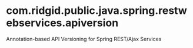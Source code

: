 # com.ridgid.public.java.spring.restwebservices.apiversion

Annotation-based API Versioning for Spring REST/Ajax Services

